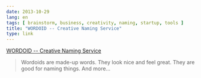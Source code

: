 ```yaml
---
date: 2013-10-29
lang: en
tags: [ brainstorm, business, creativity, naming, startup, tools ]
title: "WORDOID -- Creative Naming Service"
type: link
---
```


[WORDOID -- Creative Naming Service](http://wordoid.com/)

> Wordoids are made-up words. They look nice and feel great. They are
> good for naming things. And more...

